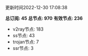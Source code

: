 更新时间2022-12-30 17:08:38

**总订阅: 45**
**总节点: 970**
**有效节点: 236**
- v2ray节点: 183
- ss节点: 43
- trojan节点: 7
- ssr节点: 3
